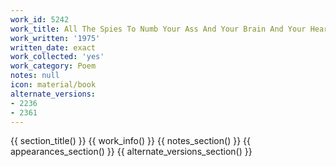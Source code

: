 ```yaml
---
work_id: 5242
work_title: All The Spies To Numb Your Ass And Your Brain And Your Heart
work_written: '1975'
written_date: exact
work_collected: 'yes'
work_category: Poem
notes: null
icon: material/book
alternate_versions:
- 2236
- 2361
---
```


{{ section_title() }}
{{ work_info() }}
{{ notes_section() }}
{{ appearances_section() }}
{{ alternate_versions_section() }}